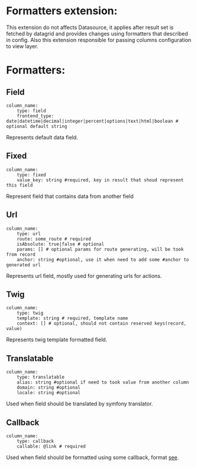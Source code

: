 Formatters extension:
=======
This extension do not affects Datasource, it applies after result set is fetched by datagrid and provides changes using formatters that described in config.
Also this extension responsible for passing columns configuration to view layer.

Formatters:
==========

Field
-----
```
column_name:
    type: field
    frontend_type: date|datetime|decimal|integer|percent|options|text|html|boolean # optional default string
```
Represents default data field.

Fixed
-----
```
column_name:
    type: fixed
    value_key: string #required, key in result that shoud represent this field
```
Represent field that contains data from another field

Url
----
```
column_name:
    type: url
    route: some_route # required
    isAbsolute: true|false # optional
    params: [] # optional params for route generating, will be took from record
    anchor: string #optional, use it when need to add some #anchor to generated url
```
Represents url field, mostly used for generating urls for actions.

Twig
-----
```
column_name:
    type: twig
    template: string # required, template name
    context: [] # optional, should not contain reserved keys(record, value)
```
Represents twig template formatted field.

Translatable
-------------
```
column_name:
    type: translatable
    alias: string #optional if need to took value from another column
    domain: string #optional
    locale: string #optional
```
Used when field should be translated by symfony translator.

Callback
-------------
```
column_name:
    type: callback
    callable: @link # required
```
Used when field should be formatted using some callback, format [see](./../../link.md).
